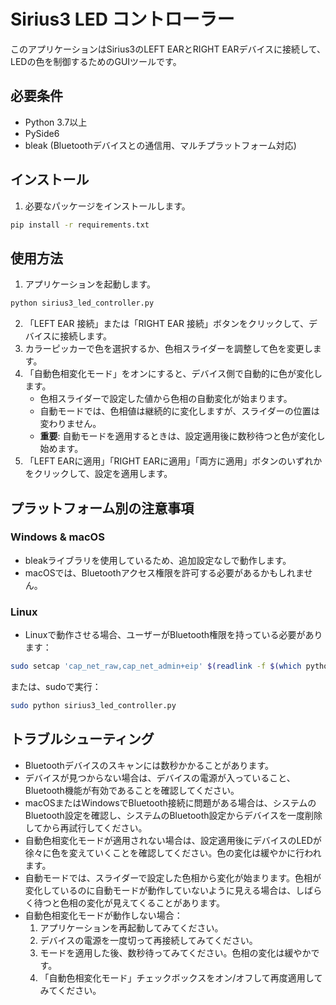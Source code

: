 # Sirius3 LED コントローラー

このアプリケーションはSirius3のLEFT EARとRIGHT EARデバイスに接続して、LEDの色を制御するためのGUIツールです。

## 必要条件

- Python 3.7以上
- PySide6
- bleak (Bluetoothデバイスとの通信用、マルチプラットフォーム対応)

## インストール

1. 必要なパッケージをインストールします。

```bash
pip install -r requirements.txt
```

## 使用方法

1. アプリケーションを起動します。

```bash
python sirius3_led_controller.py
```

2. 「LEFT EAR 接続」または「RIGHT EAR 接続」ボタンをクリックして、デバイスに接続します。
3. カラーピッカーで色を選択するか、色相スライダーを調整して色を変更します。
4. 「自動色相変化モード」をオンにすると、デバイス側で自動的に色が変化します。
   - 色相スライダーで設定した値から色相の自動変化が始まります。
   - 自動モードでは、色相値は継続的に変化しますが、スライダーの位置は変わりません。
   - **重要**: 自動モードを適用するときは、設定適用後に数秒待つと色が変化し始めます。
5. 「LEFT EARに適用」「RIGHT EARに適用」「両方に適用」ボタンのいずれかをクリックして、設定を適用します。

## プラットフォーム別の注意事項

### Windows & macOS
- bleakライブラリを使用しているため、追加設定なしで動作します。
- macOSでは、Bluetoothアクセス権限を許可する必要があるかもしれません。

### Linux
- Linuxで動作させる場合、ユーザーがBluetooth権限を持っている必要があります：

```bash
sudo setcap 'cap_net_raw,cap_net_admin+eip' $(readlink -f $(which python3))
```

または、sudoで実行：

```bash
sudo python sirius3_led_controller.py
```

## トラブルシューティング

- Bluetoothデバイスのスキャンには数秒かかることがあります。
- デバイスが見つからない場合は、デバイスの電源が入っていること、Bluetooth機能が有効であることを確認してください。
- macOSまたはWindowsでBluetooth接続に問題がある場合は、システムのBluetooth設定を確認し、システムのBluetooth設定からデバイスを一度削除してから再試行してください。
- 自動色相変化モードが適用されない場合は、設定適用後にデバイスのLEDが徐々に色を変えていくことを確認してください。色の変化は緩やかに行われます。
- 自動モードでは、スライダーで設定した色相から変化が始まります。色相が変化しているのに自動モードが動作していないように見える場合は、しばらく待つと色相の変化が見えてくることがあります。
- 自動色相変化モードが動作しない場合：
  1. アプリケーションを再起動してみてください。
  2. デバイスの電源を一度切って再接続してみてください。
  3. モードを適用した後、数秒待ってみてください。色相の変化は緩やかです。
  4. 「自動色相変化モード」チェックボックスをオン/オフして再度適用してみてください。
